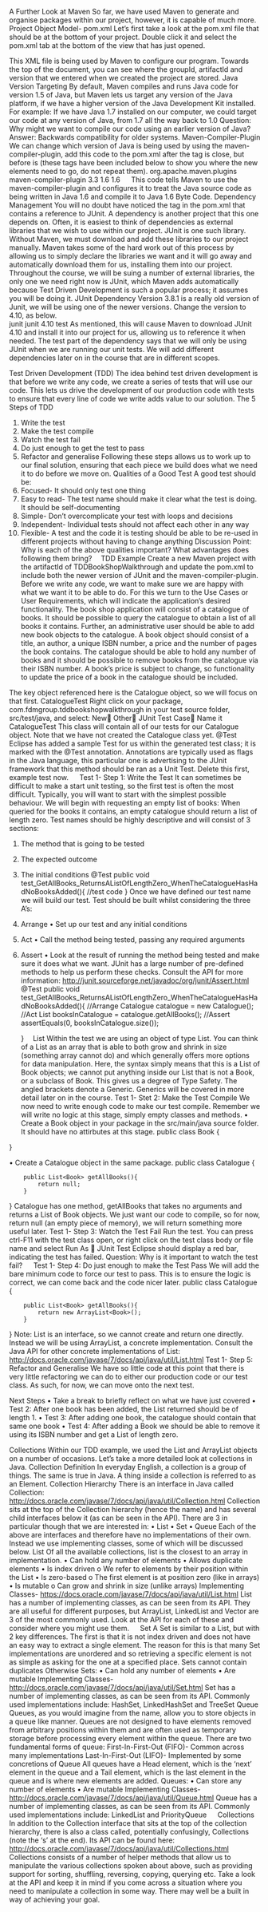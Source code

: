 A Further Look at Maven
So far, we have used Maven to generate and organise packages within our project, however, it is capable of much more.
Project Object Model- pom.xml
Let’s first take a look at the pom.xml file that should be at the bottom of your project. Double click it and select the pom.xml tab at the bottom of the view that has just opened.

This XML file is being used by Maven to configure our program.
Towards the top of the document, you can see where the groupId, artifactId and version that we entered when we created the project are stored.
Java Version Targeting
By default, Maven compiles and runs Java code for version 1.5 of Java, but Maven lets us target any version of the Java platform, if we have a higher version of the Java Development Kit installed.
For example: If we have Java 1.7 installed on our computer, we could target our code at any version of Java, from 1.7 all the way back to 1.0
Question: Why might we want to compile our code using an earlier version of Java?
Answer: Backwards compatibility for older systems.
Maven-Compiler-Plugin
We can change which version of Java is being used by using the maven-compiler-plugin, add this code to the pom.xml after the </dependencies> tag is close, but before </project> is (these tags have been included below to show you where the new elements need to go, do not repeat them).
</dependencies>
	<build>
		<plugins>
			<plugin>
				<groupId>org.apache.maven.plugins</groupId>
				<artifactId>maven-compiler-plugin</artifactId>
				<version>3.3</version>
				<configuration>
					<source>1.6</source>
					<target>1.6</target>
				</configuration>
			</plugin>
		</plugins>
	</build>
</project>  
This code tells Maven to use the maven-compiler-plugin and configures it to treat the Java source code as being written in Java 1.6 and compile it to Java 1.6 Byte Code.
Dependency Management
You will no doubt have noticed the <dependencies> tag in the pom.xml that contains a reference to JUnit.
A dependency is another project that this one depends on. Often, it is easiest to think of dependencies as external libraries that we wish to use within our project. JUnit is one such library.
Without Maven, we must download and add these libraries to our project manually. Maven takes some of the hard work out of this process by allowing us to simply declare the libraries we want and it will go away and automatically download them for us, installing them into our project.
Throughout the course, we will be suing a number of external libraries, the only one we need right now is JUnit, which Maven adds automatically because Test Driven Development is such a popular process; it assumes you will be doing it.
JUnit Dependency
Version 3.8.1 is a really old version of Junit, we will be using one of the newer versions. Change the version to 4.10, as below.	
<dependencies>
		<dependency>
			<groupId>junit</groupId>
			<artifactId>junit</artifactId>
			<version>4.10</version>
			<scope>test</scope>
		</dependency>
	</dependencies> 
As mentioned, this will cause Maven to download JUnit 4.10 and install it into our project for us, allowing us to reference it when needed.
The <scope>test</scope> part of the dependency says that we will only be using JUnit when we are running our unit tests. We will add different dependencies later on in the course that are in different scopes. 

Test Driven Development (TDD)
The idea behind test driven development is that before we write any code, we create a series of tests that will use our code. This lets us drive the development of our production code with tests to ensure that every line of code we write adds value to our solution.
The 5 Steps of TDD
1.	Write the test
2.	Make the test compile
3.	Watch the test fail
4.	Do just enough to get the test to pass
5.	Refactor and generalise
Following these steps allows us to work up to our final solution, ensuring that each piece we build does what we need it to do before we move on.
Qualities of a Good Test
A good test should be:
1.	Focused- It should only test one thing
2.	Easy to read- The test name should make it clear what the test is doing. It should be self-documenting
3.	Simple- Don’t overcomplicate your test with loops and decisions
4.	Independent- Individual tests should not affect each other in any way
5.	Flexible- A test and the code it is testing should be able to be re-used in different projects without having to change anything
Discussion Point: Why is each of the above qualities important? What advantages does following them bring? 
TDD Example
Create a new Maven project  with the artifactId of TDDBookShopWalkthrough and update the pom.xml to include both the newer version of JUnit and the maven-compiler-plugin.
Before we write any code, we want to make sure we are happy with what we want it to be able to do. For this we turn to the Use Cases or User Requirements, which will indicate the application’s desired functionality.
The book shop application will consist of a catalogue of books. It should be possible to query the catalogue to obtain a list of all books it contains. Further, an administrative user should be able to add new book objects to the catalogue.
A book object should consist of a title, an author, a unique ISBN number, a price and the number of pages the book contains.
The catalogue should be able to hold any number of books and it should be possible to remove books from the catalogue via their ISBN number.
A book’s price is subject to change, so functionality to update the price of a book in the catalogue should be included.

The key object referenced here is the Catalogue object, so we will focus on that first.
CatalogueTest
Right click on your package, com.fdmgroup.tddbookshopwalkthrough in your test source folder, src/test/java, and select:
New Other JUnit Test Case Name it CatalogueTest
This class will contain all of our tests for our Catalogue object. Note that we have not created the Catalogue class yet.
@Test
Eclipse has added a sample Test for us within the generated test class; it is marked with the @Test annotation. Annotations are typically used as flags in the Java language, this particular one is advertising to the JUnit framework that this method should be ran as a Unit Test.
Delete this first, example test now.
 
Test 1- Step 1: Write the Test
It can sometimes be difficult to make a start unit testing, so the first test is often the most difficult. Typically, you will want to start with the simplest possible behaviour. We will begin with requesting an empty list of books:
When queried for the books it contains, an empty catalogue should return a list of length zero. 
Test names should be highly descriptive and will consist of 3 sections:
1.	The method that is going to be tested
2.	The expected outcome
3.	The initial conditions
@Test
public void test_GetAllBooks_ReturnsAListOfLengthZero_WhenTheCatalogueHasHadNoBooksAdded(){
		//test code
}
Once we have defined our test name we will build our test.
Test should be built whilst considering the three A’s:
1.	Arrange
	•	Set up our test and any initial conditions
2.	Act
	•	Call the method being tested, passing any required arguments
3.	Assert
	•	Look at the result of running the method being tested and make sure it does what we want. JUnit has a large number of pre-defined methods to help us perform these checks. Consult the API for more information:
http://junit.sourceforge.net/javadoc/org/junit/Assert.html 
@Test
public void test_GetAllBooks_ReturnsAListOfLengthZero_WhenTheCatalogueHasHadNoBooksAdded(){
		//Arrange
		Catalogue catalogue = new Catalogue();
		//Act
		List<Book> booksInCatalogue = catalogue.getAllBooks();
		//Assert
		assertEquals(0, booksInCatalogue.size());

	} 
List
Within the test we are using an object of type List.
You can think of a List as an array that is able to both grow and shrink in size (something array cannot do) and which generally offers more options for data manipulation.
Here, the <Book> syntax simply means that this is a List of Book objects; we cannot put anything inside our List that is not a Book, or a subclass of Book. This gives us a degree of Type Safety.
The angled brackets denote a Generic. Generics will be covered in more detail later on in the course. 
Test 1- Stet 2: Make the Test Compile
We now need to write enough code to make our test compile. Remember we will write no logic at this stage, simply empty classes and methods.
	•	Create a Book object in your package in the src/main/java source folder. It should have no attirbutes at this stage.
public class Book {

}
	
•	Create a Catalogue object in the same package.
public class Catalogue {
	
		public List<Book> getAllBooks(){
			return null;
		}
}
Catalogue has one method, getAllBooks that takes no arguments and returns a List of Book objects. We just want our code to compile, so for now, return null (an empty piece of memory), we will return something more useful later.
Test 1- Step 3: Watch the Test Fail
Run the test. You can press ctrl-F11 with the test class open, or right click on the test class body or file name and select Run As  JUnit Test
Eclipse should display a red bar, indicating the test has failed.
Question: Why is it important to watch the test fail?
 
Test 1- Step 4: Do just enough to make the Test Pass
We will add the bare minimum code to force our test to pass. This is to ensure the logic is correct, we can come back and the code nicer later.
public class Catalogue {
	
		public List<Book> getAllBooks(){
			return new ArrayList<Book>();
		}
}
Note: List is an interface, so we cannot create and return one directly. Instead we will be using ArrayList, a concrete implementation.
Consult the Java API for other concrete implementations of List:
http://docs.oracle.com/javase/7/docs/api/java/util/List.html
Test 1- Step 5: Refactor and Generalise
We have so little code at this point that there is very little refactoring we can do to either our production code or our test class. As such, for now, we can move onto the next test.


Next Steps
•	Take a break to briefly reflect on what we have just covered
•	Test 2: After one book has been added, the List returned should be of length 1.
•	Test 3: After adding one book, the catalogue should contain that same one book
•	Test 4: After adding a Book we should be able to remove it using its ISBN number and get a List of length zero.


Collections
Within our TDD example, we used the List and ArrayList objects on a number of occasions. Let’s take a more detailed look at collections in Java.
Collection Definition
In everyday English, a collection is a group of things. The same is true in Java.
A thing inside a collection is referred to as an Element.
Collection Hierarchy
There is an interface in Java called Collection:
http://docs.oracle.com/javase/7/docs/api/java/util/Collection.html
Collection sits at the top of the Collection hierarchy (hence the name) and has several child interfaces below it (as can be seen in the API). There are 3 in particular though that we are interested in:
•	List
•	Set
•	Queue
Each of the above are interfaces and therefore have no implementations of their own. Instead we use implementing classes, some of which will be discussed below.
List
Of all the available collections, list is the closest to an array in implementation.
•	Can hold any number of elements
•	Allows duplicate elements
•	Is index driven
o	We refer to elements by their position within the List
•	Is zero-based
o	The first element is at position zero (like in arrays)
•	Is mutable
o	Can grow and shrink in size (unlike arrays)
Implementing Classes- https://docs.oracle.com/javase/7/docs/api/java/util/List.html
List has a number of implementing classes, as can be seen from its API.
They are all useful for different purposes, but ArrayList, LinkedList and Vector are 3 of the most commonly used. Look at the API for each of these and consider where you might use them.
 
Set
A Set is similar to a List, but with 2 key differences.
The first is that it is not index driven and does not have an easy way to extract a single element. The reason for this is that many Set implementations are unordered and so retrieving a specific element is not as simple as asking for the one at a specified place.
Sets cannot contain duplicates
Otherwise Sets:
•	Can hold any number of elements
•	Are mutable
Implementing Classes- http://docs.oracle.com/javase/7/docs/api/java/util/Set.html
Set has a number of implementing classes, as can be seen from its API.
Commonly used implementations include: HashSet, LinkedHashSet and TreeSet
Queue
Queues, as you would imagine from the name, allow you to store objects in a queue like manner. Queues are not designed to have elements removed from arbitrary positions within them and are often used as temporary storage before processing every element within the queue.
There are two fundamental forms of queue:
First-In-First-Out (FIFO)- Common across many implementations
Last-In-First-Out (LIFO)- Implemented by some concretions of Queue
All queues have a Head element, which is the ‘next’ element in the queue and a Tail element, which is the last element in the queue and is where new elements are added.
Queues:
•	Can store any number of elements
•	Are mutable
Implementing Classes- http://docs.oracle.com/javase/7/docs/api/java/util/Queue.html
Queue has a number of implementing classes, as can be seen from its API.
Commonly used implementations include: LinkedList and PriorityQueue
 
Collections
In addition to the Collection interface that sits at the top of the collection hierarchy, there is also a class called, potentially confusingly, Collections (note the ‘s’ at the end).
Its API can be found here:
http://docs.oracle.com/javase/7/docs/api/java/util/Collections.html
Collections consists of a number of helper methods that allow us to manipulate the various collections spoken about above, such as providing support for sorting, shuffling, reversing, copying, querying etc.
Take a look at the API and keep it in mind if you come across a situation where you need to manipulate a collection in some way. There may well be a built in way of achieving your goal.